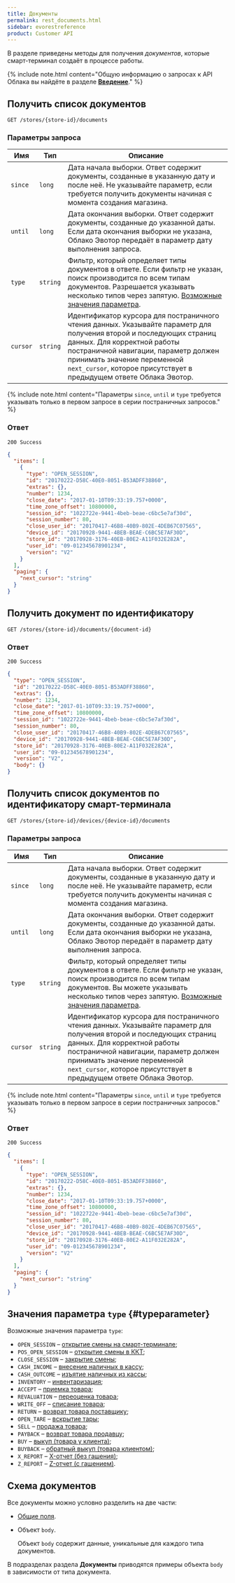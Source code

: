 ```yaml
---
title: Документы
permalink: rest_documents.html
sidebar: evorestreference
product: Customer API
---
```


В разделе приведены методы для получения *документов*, которые смарт-терминал создаёт в процессе работы.

{% include note.html content="Общую информацию о запросах к API Облака вы найдёте в разделе [**Введение**](./rest_overview.html)." %} 

## Получить список документов

    GET /stores/{store-id}/documents

### Параметры запроса

Имя  | Тип  | Описание
-----|------|--------------
`since`  | `long` | Дата начала выборки. Ответ содержит документы, созданные в указанную дату и после неё. Не указывайте параметр, если требуется получить документы начиная с момента создания магазина.
`until`  | `long` | Дата окончания выборки. Ответ содержит документы, созданные до указанной даты. Если дата окончания выборки не указана, Облако Эвотор передаёт в параметр дату выполнения запроса.
`type`  | `string` | Фильтр, который определяет типы документов в ответе. Если фильтр не указан, поиск производится по всем типам документов. Разрешается указывать несколько типов через запятую. [Возможные значения параметра](./rest_documents.html#typeparameter).
`cursor`| `string` | Идентификатор курсора для постраничного чтения данных. Указывайте параметр для получения второй и последующих страниц данных. Для корректной работы постраничной навигации, параметр должен принимать значение переменной `next_cursor`, которое присутствует в предыдущем ответе Облака Эвотор.

{% include note.html content="Параметры `since`, `until` и `type` требуется указывать только в первом запросе в серии постраничных запросов." %}

### Ответ

```
200 Success
```

```json
{
  "items": [
    {
      "type": "OPEN_SESSION",
      "id": "20170222-D58C-40E0-8051-B53ADFF38860",
      "extras": {},
      "number": 1234,
      "close_date": "2017-01-10T09:33:19.757+0000",
      "time_zone_offset": 10800000,
      "session_id": "1022722e-9441-4beb-beae-c6bc5e7af30d",
      "session_number": 80,
      "close_user_id": "20170417-46B8-40B9-802E-4DEB67C07565",
      "device_id": "20170928-9441-4BEB-BEAE-C6BC5E7AF30D",
      "store_id": "20170928-3176-40EB-80E2-A11F032E282A",
      "user_id": "09-012345678901234",
      "version": "V2"
    }
  ],
  "paging": {
    "next_cursor": "string"
  }
}
```

## Получить документ по идентификатору

    GET /stores/{store-id}/documents/{document-id}

### Ответ

```
200 Success
```

```json
{
  "type": "OPEN_SESSION",
  "id": "20170222-D58C-40E0-8051-B53ADFF38860",
  "extras": {},
  "number": 1234,
  "close_date": "2017-01-10T09:33:19.757+0000",
  "time_zone_offset": 10800000,
  "session_id": "1022722e-9441-4beb-beae-c6bc5e7af30d",
  "session_number": 80,
  "close_user_id": "20170417-46B8-40B9-802E-4DEB67C07565",
  "device_id": "20170928-9441-4BEB-BEAE-C6BC5E7AF30D",
  "store_id": "20170928-3176-40EB-80E2-A11F032E282A",
  "user_id": "09-012345678901234",
  "version": "V2",
  "body": {}
}
```

## Получить список документов по идентификатору смарт-терминала

    GET /stores/{store-id}/devices/{device-id}/documents

### Параметры запроса

Имя  | Тип  | Описание
-----|------|--------------
`since`  | `long` | Дата начала выборки. Ответ содержит документы, созданные в указанную дату и после неё. Не указывайте параметр, если требуется получить документы начиная с момента создания магазина.
`until`  | `long` | Дата окончания выборки. Ответ содержит документы, созданные до указанной даты. Если дата окончания выборки не указана, Облако Эвотор передаёт в параметр дату выполнения запроса.
`type`  | `string` | Фильтр, который определяет типы документов в ответе. Если фильтр не указан, поиск производится по всем типам документов. Вы можете указывать несколько типов через запятую. [Возможные значения параметра](./rest_documents.html#typeparameter).
`cursor`| `string` | Идентификатор курсора для постраничного чтения данных. Указывайте параметр для получения второй и последующих страниц данных. Для корректной работы постраничной навигации, параметр должен принимать значение переменной `next_cursor`, которое присутствует в предыдущем ответе Облака Эвотор.

{% include note.html content="Параметры `since`, `until` и `type` требуется указывать только в первом запросе в серии постраничных запросов." %}

### Ответ

```
200 Success
```

```json
{
  "items": [
    {
      "type": "OPEN_SESSION",
      "id": "20170222-D58C-40E0-8051-B53ADFF38860",
      "extras": {},
      "number": 1234,
      "close_date": "2017-01-10T09:33:19.757+0000",
      "time_zone_offset": 10800000,
      "session_id": "1022722e-9441-4beb-beae-c6bc5e7af30d",
      "session_number": 80,
      "close_user_id": "20170417-46B8-40B9-802E-4DEB67C07565",
      "device_id": "20170928-9441-4BEB-BEAE-C6BC5E7AF30D",
      "store_id": "20170928-3176-40EB-80E2-A11F032E282A",
      "user_id": "09-012345678901234",
      "version": "V2"
    }
  ],
  "paging": {
    "next_cursor": "string"
  }
}
```

## Значения параметра `type` {#typeparameter}

Возможные значения параметра `type`:

* `OPEN_SESSION` – [открытие смены на смарт-терминале](./rest_open_session.html.html);
* `POS_OPEN_SESSION` – [открытие смены в ККТ](./rest_pos_open_session.html);
* `CLOSE_SESSION` – [закрытие смены](./rest_close_session.html);
* `CASH_INCOME` – [внесение наличных в кассу](./rest_cash_income.html);
* `CASH_OUTCOME` – [изъятие наличных из кассы](./rest_cash_outcome.html);
* `INVENTORY` – [инвентаризация](./rest_inventory.html);
* `ACCEPT` – [приемка товара](./rest_accept.html);
* `REVALUATION` – [переоценка товара](./rest_revaluation.html);
* `WRITE_OFF` – [списание товара](./rest_write_off.html);
* `RETURN` – [возврат товара поставщику](./rest_return.html);
* `OPEN_TARE` – [вскрытие тары](./rest_open_tare.html);
* `SELL` – [продажа товара](./rest_sell.html);
* `PAYBACK` – [возврат товара продавцу](./rest_payback.html);
* `BUY` – [выкуп (товара у клиента)](./rest_buy.html);
* `BUYBACK` – [обратный выкуп (товара клиентом)](./rest_buyback.html);
* `X_REPORT` – [X-отчет (без гашения)](./rest_x_report.html);
* `Z_REPORT` – [Z-отчет (с гашением)](./rest_z_report.html).

## Схема документов

Все документы можно условно разделить на две части:

* [Общие поля](./rest_common_fields.html).
* Объект `body`.

  Объект `body` содержит данные, уникальные для каждого типа документов.


В подразделах раздела **Документы** приводятся примеры объекта `body` в зависимости от типа документа.
